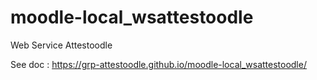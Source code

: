 # moodle-local_wsattestoodle

Web Service Attestoodle

See doc :  https://grp-attestoodle.github.io/moodle-local_wsattestoodle/
